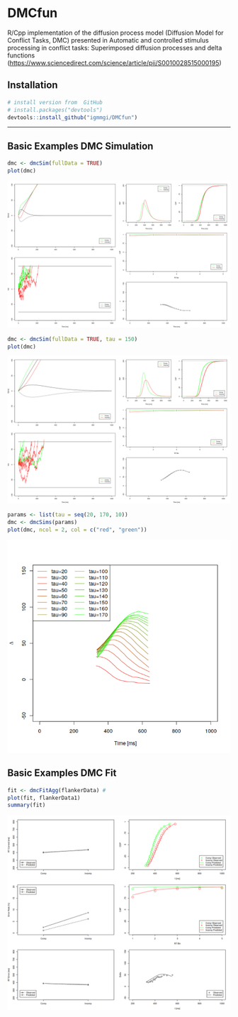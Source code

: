 # DMCfun
R/Cpp implementation of the diffusion process model (Diffusion Model for Conflict Tasks, DMC) presented in Automatic and controlled stimulus processing in conflict tasks: Superimposed diffusion processes and delta functions (https://www.sciencedirect.com/science/article/pii/S0010028515000195)

## Installation

``` r
# install version from  GitHub
# install.packages("devtools")
devtools::install_github("igmmgi/DMCfun")
```

---
## Basic Examples DMC Simulation
``` r
dmc <- dmcSim(fullData = TRUE)
plot(dmc)
```
![alt text](/figures/figure1.png)     

``` r
dmc <- dmcSim(fullData = TRUE, tau = 150)
plot(dmc)
```
![alt text](/figures/figure2.png)     

``` r
params <- list(tau = seq(20, 170, 10))
dmc <- dmcSims(params)
plot(dmc, ncol = 2, col = c("red", "green"))
```
![alt text](/figures/figure3.png)     

## Basic Examples DMC Fit
``` r
fit <- dmcFitAgg(flankerData) # 
plot(fit, flankerData1)
summary(fit)
```

![alt text](/figures/figure4.png)     
